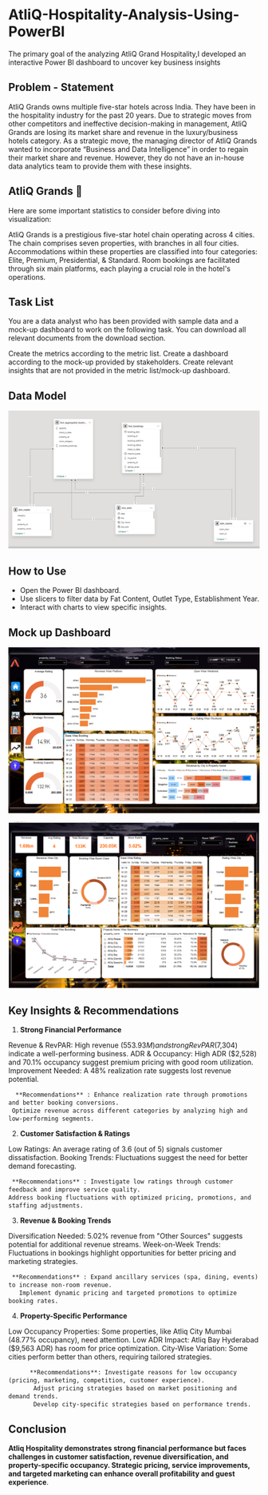 # AtliQ-Hospitality-Analysis-Using-PowerBI



The primary goal of the analyzing AtliQ Grand Hospitality,I developed an interactive Power BI dashboard to uncover key business insights



## Problem - Statement

AtliQ Grands owns multiple five-star hotels across India. They have been in the hospitality industry for the past 20 years. Due to strategic moves from other competitors and ineffective decision-making in management, AtliQ Grands are losing its market share and revenue in the luxury/business hotels category. As a strategic move, the managing director of AtliQ Grands wanted to incorporate “Business and Data Intelligence” in order to regain their market share and revenue. However, they do not have an in-house data analytics team to provide them with these insights.

 
 ## AtliQ Grands 🏩
 
 Here are some important statistics to consider before diving into visualization:

AtliQ Grands is a prestigious five-star hotel chain operating across 4 cities.
The chain comprises seven properties, with branches in all four cities.
Accommodations within these properties are classified into four categories: Elite, Premium, Presidential, & Standard.
Room bookings are facilitated through six main platforms, each playing a crucial role in the hotel's operations.





## Task List

You are a data analyst who has been provided with sample data and a mock-up dashboard to work on the following task. You can download all relevant documents from the download section.

Create the metrics according to the metric list.
Create a dashboard according to the mock-up provided by stakeholders.
Create relevant insights that are not provided in the metric list/mock-up dashboard.








## Data Model

![AtliQ Hospitality Analysis](https://raw.githubusercontent.com/vip-99/AtliQ-Hospitality-Analysis-Using---PowerBI/main/Screenshot%20(154).png)








## How to Use
- Open the Power BI dashboard.
- Use slicers to filter data by Fat Content, Outlet Type, Establishment Year.
- Interact with charts to view specific insights.









## Mock up Dashboard

![AtliQ Hospitality Analysis](https://raw.githubusercontent.com/vip-99/AtliQ-Hospitality-Analysis-Using---PowerBI/main/Screenshot%20(155).png)


![AtliQ Hospitality Analysis](https://raw.githubusercontent.com/vip-99/AtliQ-Hospitality-Analysis-Using---PowerBI/main/Screenshot%20(156).png)








## Key Insights & Recommendations 



1. **Strong Financial Performance**

Revenue & RevPAR: High revenue ($553.93M) and strong RevPAR ($7,304) indicate a well-performing business.
ADR & Occupancy: High ADR ($2,528) and 70.1% occupancy suggest premium pricing with good room utilization.
Improvement Needed: A 48% realization rate suggests lost revenue potential.

      **Recommendations** : Enhance realization rate through promotions and better booking conversions.
     Optimize revenue across different categories by analyzing high and low-performing segments.





2. **Customer Satisfaction & Ratings**

Low Ratings: An average rating of 3.6 (out of 5) signals customer dissatisfaction.
Booking Trends: Fluctuations suggest the need for better demand forecasting.

     **Recommendations** : Investigate low ratings through customer feedback and improve service quality.
    Address booking fluctuations with optimized pricing, promotions, and staffing adjustments.





3. **Revenue & Booking Trends**

Diversification Needed: 5.02% revenue from "Other Sources" suggests potential for additional revenue streams.
Week-on-Week Trends: Fluctuations in bookings highlight opportunities for better pricing and marketing strategies.

     **Recommendations** : Expand ancillary services (spa, dining, events) to increase non-room revenue.
       Implement dynamic pricing and targeted promotions to optimize booking rates.





4. **Property-Specific Performance**

Low Occupancy Properties: Some properties, like Atliq City Mumbai (48.77% occupancy), need attention.
Low ADR Impact: Atliq Bay Hyderabad ($9,563 ADR) has room for price optimization.
City-Wise Variation: Some cities perform better than others, requiring tailored strategies.

          **Recommendations**: Investigate reasons for low occupancy (pricing, marketing, competition, customer experience).
           Adjust pricing strategies based on market positioning and demand trends.
           Develop city-specific strategies based on performance trends.







## Conclusion

**Atliq Hospitality demonstrates strong financial performance but faces challenges in customer satisfaction, revenue diversification, and property-specific occupancy. Strategic pricing, service improvements, and targeted marketing can enhance overall profitability and guest experience**.







